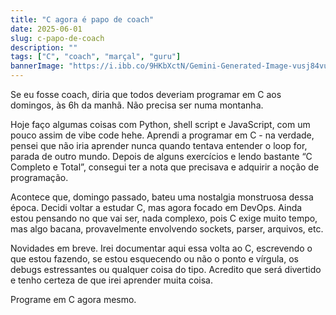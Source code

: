 ```yaml
---
title: "C agora é papo de coach"
date: 2025-06-01
slug: c-papo-de-coach
description: ""
tags: ["C", "coach", "marçal", "guru"]
bannerImage: "https://i.ibb.co/9HKbXctN/Gemini-Generated-Image-vusj84vusj84vusj.png"
---
```


Se eu fosse coach, diria que todos deveriam programar em C aos domingos, às 6h da manhã. Não precisa ser numa montanha.

Hoje faço algumas coisas com Python, shell script e JavaScript, com um pouco assim de vibe code hehe. Aprendi a programar em C - na verdade, pensei que não iria aprender nunca quando tentava entender o loop for, parada de outro mundo. Depois de alguns exercícios e lendo bastante “C Completo e Total”, consegui ter a nota que precisava e adquirir a noção de programação.

Acontece que, domingo passado, bateu uma nostalgia monstruosa dessa época. Decidi voltar a estudar C, mas agora focado em DevOps. Ainda estou pensando no que vai ser, nada complexo, pois C exige muito tempo, mas algo bacana, provavelmente envolvendo sockets, parser, arquivos, etc.

Novidades em breve. Irei documentar aqui essa volta ao C, escrevendo o que estou fazendo, se estou esquecendo ou não o ponto e vírgula, os debugs estressantes ou qualquer coisa do tipo. Acredito que será divertido e tenho certeza de que irei aprender muita coisa.

Programe em C agora mesmo.
